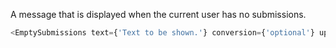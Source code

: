 A message that is displayed when the current user has no submissions.

```js
<EmptySubmissions text={'Text to be shown.'} conversion={'optional'} uploadManuscript={'optional'}/>
```
